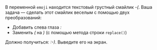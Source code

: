 
В переменной `emoji` находится текстовый грустный смайлик *-(*. Ваша задача — сделать этот смайлик веселым с помощью двух преобразований:

  * Добавить слева глаза *:*
  * Заменить *(* на *)* (с помощью метода строки `replace()`)

Должно получиться: *:-)*. Выведите его на экран.
